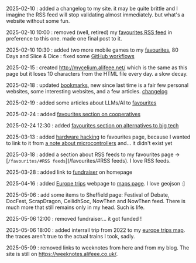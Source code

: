 2025-02-10
: added a changelog to my site. it may be quite brittle and I imagine the RSS feed will stop validating almost immediately. but what's a website without some fun.

2025-02-10 10:00
: removed (well, retired) my [favourites RSS feed](https://alifeee.co.uk/favourites/feed.xml) in preference to this one. made one final post to it.

2025-02-10 10:30
: added two more mobile games to my [favourites](https://alifeee.co.uk/favourites/#mobile%20games), 80 Days and Slice & Dice
: fixed some [GitHub workflows](https://github.com/alifeee/alifeee.github.io/commit/483e667514f2d2a80b709bc53a53bd91de96d42a)

2025-02-15
: created <http://mycelium.alifeee.net/> which is the same as this page but it loses 10 characters from the HTML file every day. a slow decay.

2025-02-18
: updated [bookmarks](./bookmarks/), new since last time is a fair few personal websites, some interesting websites, and a few articles. [changelog](https://github.com/alifeee/firefox-bookmarks)

2025-02-19
: added some articles about LLMs/AI to [favourites](./favourites/#articles)

2025-02-24
: added [favourites section on cooperatives](/favourites/#coop%20resources)

2025-02-24 12:30
: added [favourites section on alternatives to big tech](/favourites/#big%20tech%20alternatives)

2025-03-13
: added [hardware hacking](/favourites/#hardware%20hacking) to favourites page, because I wanted to link to it from [a note about microcontrollers](https://blog.alifeee.co.uk/notes/testing-micropython-on-an-esp-8266-d1-mini/) and... it didn't exist yet

2025-03-18
: added a section about RSS feeds to my favourites page -> [`/favourites/#RSS feeds`](/favourites/#RSS feeds). I love RSS feeds.

2025-03-28
: added link to [fundraiser](https://gofund.me/d8fcca90) on homepage

2025-04-16
: added [Europe trips](https://alifeee.co.uk/europe-trips/) webpage to [maps page](/maps/#trips-to-europe). I love geojson :]

2025-05-06
: add some items to Sheffield page: Festival of Debate, DocFest, ScrapDragon, CeilidhSoc, NowThen and NowThen feed. There is much more that still remains only in my head. Such is life.

2025-05-06 12:00
: removed fundraiser... it got funded !

2025-05-06 18:00
: added interrail trip from 2022 to my [europe trips map](/europe-trips/). the traces aren't true to the actual trains I took, sadly.

2025-05-09
: removed links to weeknotes from here and from my blog. The site is still on <https://weeknotes.alifeee.co.uk/>.
